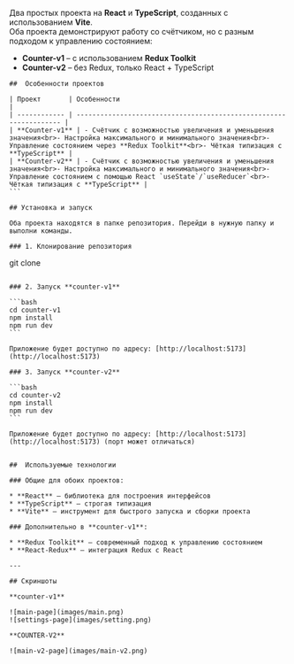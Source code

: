 

Два простых проекта на **React** и **TypeScript**, созданных с использованием **Vite**.  
Оба проекта демонстрируют работу со счётчиком, но с разным подходом к управлению состоянием:

- **Counter-v1** – с использованием **Redux Toolkit**  
- **Counter-v2** – без Redux, только React + TypeScript  


````
##  Особенности проектов

| Проект       | Особенности                                                        |
| ------------ | ------------------------------------------------------------------ |
| **Counter-v1** | - Счётчик с возможностью увеличения и уменьшения значения<br>- Настройка максимального и минимального значения<br>- Управление состоянием через **Redux Toolkit**<br>- Чёткая типизация с **TypeScript** |
| **Counter-v2** | - Счётчик с возможностью увеличения и уменьшения значения<br>- Настройка максимального и минимального значения<br>- Управление состоянием с помощью React `useState`/`useReducer`<br>- Чёткая типизация с **TypeScript** |
```

## Установка и запуск

Оба проекта находятся в папке репозитория. Перейди в нужную папку и выполни команды.

### 1. Клонирование репозитория

````
git clone <url>
````

### 2. Запуск **counter-v1**

```bash
cd counter-v1
npm install
npm run dev
```

Приложение будет доступно по адресу: [http://localhost:5173](http://localhost:5173)

### 3. Запуск **counter-v2**

```bash
cd counter-v2
npm install
npm run dev
```

Приложение будет доступно по адресу: [http://localhost:5173](http://localhost:5173) (порт может отличаться)


##  Используемые технологии

### Общие для обоих проектов:

* **React** – библиотека для построения интерфейсов
* **TypeScript** – строгая типизация
* **Vite** – инструмент для быстрого запуска и сборки проекта

### Дополнительно в **counter-v1**:

* **Redux Toolkit** – современный подход к управлению состоянием
* **React-Redux** – интеграция Redux с React

---

## Скриншоты

**counter-v1**

![main-page](images/main.png)
![settings-page](images/setting.png)

**COUNTER-V2**

![main-v2-page](images/main-v2.png)

